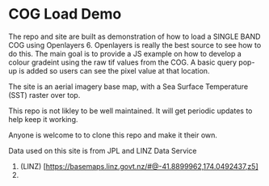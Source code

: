 # COG Load Demo

The repo and site are built as demonstration of how to load a SINGLE BAND COG using Openlayers 6.  Openlayers is really the best source to see how to do this.  The main goal is to provide a JS example on how to develop a colour gradeint using the raw tif values from the COG. A basic query pop-up is added so users can see the pixel value at that location.

The site is an aerial imagery base map, with a Sea Surface Temperature (SST) raster over top.  

This repo is not likley to be well maintained.  It will get periodic updates to help keep it working.

Anyone is welcome to to clone this repo and make it their own.

Data used on this site is from JPL and LINZ Data Service

1. (LINZ) [https://basemaps.linz.govt.nz/#@-41.8899962,174.0492437,z5]
2. 

